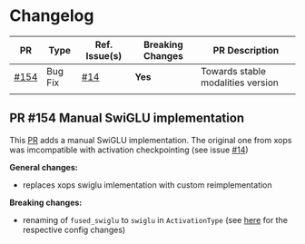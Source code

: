 # Changelog

| PR               | Type       | Ref. Issue(s) | Breaking Changes |PR Description|                                                                                  
|------------------|------------|---------------|------------------|------------------------------------------------------------------------------------------------|
| [#154](pr-154-manual-swiglu-implementation)  | Bug Fix    |  [#14](https://github.com/Modalities/modalities/issues/14)         | **Yes**              | Towards stable modalities version                                                               |
|    |   |           |        |                                                                |



## PR #154 Manual SwiGLU implementation

This [PR](https://github.com/Modalities/modalities/pull/154) adds a manual SwiGLU implementation. The original one from xops was imcompatible with activation checkpointing (see issue [#14](https://github.com/Modalities/modalities/issues/14)) 

**General changes:**
* replaces xops swiglu imlementation with custom reimplementation

**Breaking changes:** 
* renaming of `fused_swiglu` to `swiglu` in `ActivationType` (see [here](https://github.com/Modalities/modalities/pull/154/commits/90fb3bd06a407333423cffeab486711e26ef8ddf) for the respective config changes)
